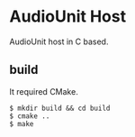 # AudioUnit Host

AudioUnit host in C based.

## build

It required CMake.

```
$ mkdir build && cd build
$ cmake ..
$ make
```
